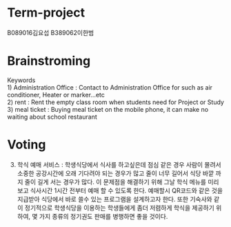 # Term-project
B089016김요섭 B389062이한범

# Brainstroming
Keywords   
           1) Administration Office : Contact to Administration Office for such as air conditioner, Heater or marker...etc          
           2) rent : Rent the empty class room when students need for Project or Study         
           3) meal ticket : Buying meal ticket on the mobile phone, it can make no waiting about school restaurant       
           
# Voting
3) 학식 예매 서비스 : 학생식당에서 식사를 하고싶은데 점심 같은 경우 사람이 몰려서 소중한 공강시간에 오래 기다려야 되는 경우가 많고 줄이 너무 길어서 식당 바깥 까지 줄이 길게 서는 경우가 많다. 이 문제점을 해결하기 위해 그날 학식 메뉴를 미리 보고 식사시간 1시간 전부터 예매 할 수 있도록 한다. 예매할시 QR코드와 같은 것을 지급받아 식당에서 바로 쓸수 있는 프로그램을 설계하고자 한다. 또한 기숙사와 같이 정기적으로 학생식당을 이용하는 학생들에게 좀더 저렴하게 학식을 제공하기 위하여, 몇 가지 종류의 정기권도 판매를 병행하면 좋을 것이다.

